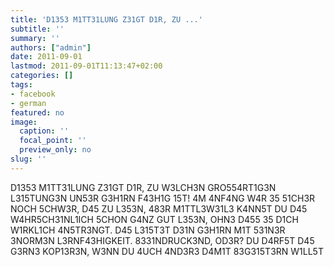 ```yaml
---
title: 'D1353 M1TT31LUNG Z31GT D1R, ZU ...'
subtitle: ''
summary: ''
authors: ["admin"]
date: 2011-09-01
lastmod: 2011-09-01T11:13:47+02:00
categories: []
tags:
- facebook
- german
featured: no
image:
  caption: ''
  focal_point: ''
  preview_only: no
slug: ''
---
```

D1353 M1TT31LUNG Z31GT D1R, ZU W3LCH3N GRO554RT1G3N L315TUNG3N UN53R G3H1RN F43H1G 15T! 4M 4NF4NG W4R 35 51CH3R NOCH 5CHW3R, D45 ZU L353N, 483R M1TTL3W31L3 K4NN5T DU D45 W4HR5CH31NL1ICH 5CHON G4NZ GUT L353N, OHN3 D455 35 D1CH W1RKL1CH 4N5TR3NGT. D45 L315T3T D31N G3H1RN M1T 531N3R 3NORM3N L3RNF43HIGKEIT. 8331NDRUCK3ND, OD3R? DU D4RF5T D45 G3RN3 KOP13R3N, W3NN DU 4UCH 4ND3R3 D4M1T 83G315T3RN W1LL5T


